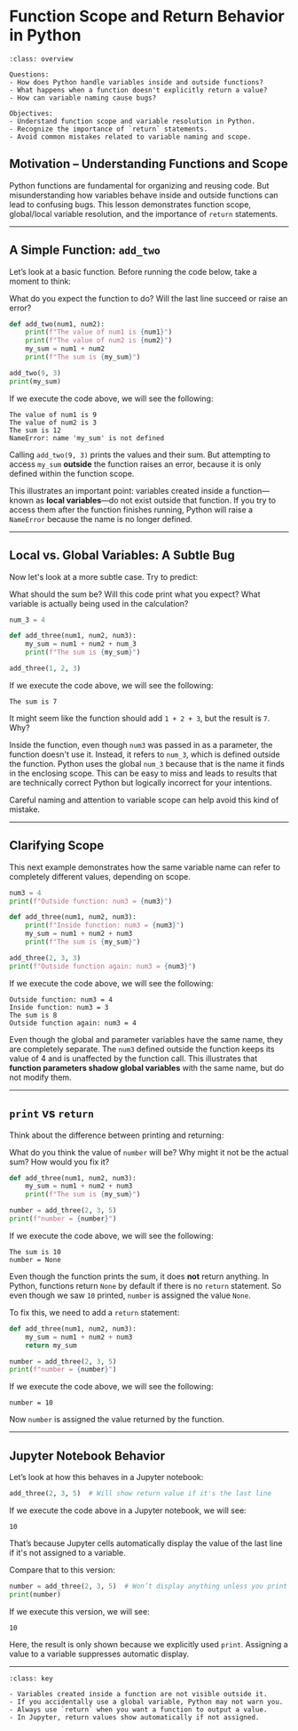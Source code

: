 # Function Scope and Return Behavior in Python

```{admonition} Overview
:class: overview

Questions:
- How does Python handle variables inside and outside functions?
- What happens when a function doesn't explicitly return a value?
- How can variable naming cause bugs?

Objectives:
- Understand function scope and variable resolution in Python.
- Recognize the importance of `return` statements.
- Avoid common mistakes related to variable naming and scope.
```

## Motivation – Understanding Functions and Scope

Python functions are fundamental for organizing and reusing code. But misunderstanding how variables behave inside and outside functions can lead to confusing bugs. This lesson demonstrates function scope, global/local variable resolution, and the importance of `return` statements.

---

## A Simple Function: `add_two`

Let’s look at a basic function. Before running the code below, take a moment to think:

What do you expect the function to do? Will the last line succeed or raise an error?

```python
def add_two(num1, num2):
    print(f"The value of num1 is {num1}")
    print(f"The value of num2 is {num2}")
    my_sum = num1 + num2
    print(f"The sum is {my_sum}")

add_two(9, 3)
print(my_sum)
```

If we execute the code above, we will see the following:

```
The value of num1 is 9
The value of num2 is 3
The sum is 12
NameError: name 'my_sum' is not defined
```

Calling `add_two(9, 3)` prints the values and their sum. But attempting to access `my_sum` **outside** the function raises an error, because it is only defined within the function scope.

This illustrates an important point: variables created inside a function—known as **local variables**—do not exist outside that function. If you try to access them after the function finishes running, Python will raise a `NameError` because the name is no longer defined.

---

## Local vs. Global Variables: A Subtle Bug

Now let's look at a more subtle case. Try to predict:

What should the sum be? Will this code print what you expect? What variable is actually being used in the calculation?

```python
num_3 = 4

def add_three(num1, num2, num3):
    my_sum = num1 + num2 + num_3
    print(f"The sum is {my_sum}")

add_three(1, 2, 3)
```

If we execute the code above, we will see the following:

```
The sum is 7
```

It might seem like the function should add `1 + 2 + 3`, but the result is `7`. Why?

Inside the function, even though `num3` was passed in as a parameter, the function doesn't use it. Instead, it refers to `num_3`, which is defined outside the function. Python uses the global `num_3` because that is the name it finds in the enclosing scope. This can be easy to miss and leads to results that are technically correct Python but logically incorrect for your intentions.

Careful naming and attention to variable scope can help avoid this kind of mistake.

---

## Clarifying Scope

This next example demonstrates how the same variable name can refer to completely different values, depending on scope.

```python
num3 = 4
print(f"Outside function: num3 = {num3}")

def add_three(num1, num2, num3):
    print(f"Inside function: num3 = {num3}")
    my_sum = num1 + num2 + num3
    print(f"The sum is {my_sum}")

add_three(2, 3, 3)
print(f"Outside function again: num3 = {num3}")
```

If we execute the code above, we will see the following:

```
Outside function: num3 = 4
Inside function: num3 = 3
The sum is 8
Outside function again: num3 = 4
```

Even though the global and parameter variables have the same name, they are completely separate. The `num3` defined outside the function keeps its value of 4 and is unaffected by the function call. This illustrates that **function parameters shadow global variables** with the same name, but do not modify them.

---

## `print` vs `return`

Think about the difference between printing and returning:

What do you think the value of `number` will be? Why might it not be the actual sum? How would you fix it?

```python
def add_three(num1, num2, num3):
    my_sum = num1 + num2 + num3
    print(f"The sum is {my_sum}")

number = add_three(2, 3, 5)
print(f"number = {number}")
```

If we execute the code above, we will see the following:

```
The sum is 10
number = None
```

Even though the function prints the sum, it does **not** return anything. In Python, functions return `None` by default if there is no `return` statement. So even though we saw `10` printed, `number` is assigned the value `None`.

To fix this, we need to add a `return` statement:

```python
def add_three(num1, num2, num3):
    my_sum = num1 + num2 + num3
    return my_sum

number = add_three(2, 3, 5)
print(f"number = {number}")
```

If we execute the code above, we will see the following:

```
number = 10
```

Now `number` is assigned the value returned by the function.

---

## Jupyter Notebook Behavior

Let’s look at how this behaves in a Jupyter notebook:

```python
add_three(2, 3, 5)  # Will show return value if it's the last line
```

If we execute the code above in a Jupyter notebook, we will see:

```
10
```

That’s because Jupyter cells automatically display the value of the last line if it's not assigned to a variable.

Compare that to this version:

```python
number = add_three(2, 3, 5)  # Won’t display anything unless you print it
print(number)
```

If we execute this version, we will see:

```
10
```

Here, the result is only shown because we explicitly used `print`. Assigning a value to a variable suppresses automatic display.

---

```{admonition} Key Points
:class: key

- Variables created inside a function are not visible outside it.
- If you accidentally use a global variable, Python may not warn you.
- Always use `return` when you want a function to output a value.
- In Jupyter, return values show automatically if not assigned.
```

